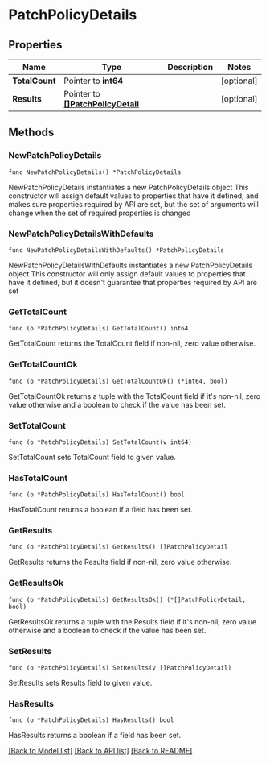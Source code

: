 # PatchPolicyDetails

## Properties

Name | Type | Description | Notes
------------ | ------------- | ------------- | -------------
**TotalCount** | Pointer to **int64** |  | [optional] 
**Results** | Pointer to [**[]PatchPolicyDetail**](PatchPolicyDetail.md) |  | [optional] 

## Methods

### NewPatchPolicyDetails

`func NewPatchPolicyDetails() *PatchPolicyDetails`

NewPatchPolicyDetails instantiates a new PatchPolicyDetails object
This constructor will assign default values to properties that have it defined,
and makes sure properties required by API are set, but the set of arguments
will change when the set of required properties is changed

### NewPatchPolicyDetailsWithDefaults

`func NewPatchPolicyDetailsWithDefaults() *PatchPolicyDetails`

NewPatchPolicyDetailsWithDefaults instantiates a new PatchPolicyDetails object
This constructor will only assign default values to properties that have it defined,
but it doesn't guarantee that properties required by API are set

### GetTotalCount

`func (o *PatchPolicyDetails) GetTotalCount() int64`

GetTotalCount returns the TotalCount field if non-nil, zero value otherwise.

### GetTotalCountOk

`func (o *PatchPolicyDetails) GetTotalCountOk() (*int64, bool)`

GetTotalCountOk returns a tuple with the TotalCount field if it's non-nil, zero value otherwise
and a boolean to check if the value has been set.

### SetTotalCount

`func (o *PatchPolicyDetails) SetTotalCount(v int64)`

SetTotalCount sets TotalCount field to given value.

### HasTotalCount

`func (o *PatchPolicyDetails) HasTotalCount() bool`

HasTotalCount returns a boolean if a field has been set.

### GetResults

`func (o *PatchPolicyDetails) GetResults() []PatchPolicyDetail`

GetResults returns the Results field if non-nil, zero value otherwise.

### GetResultsOk

`func (o *PatchPolicyDetails) GetResultsOk() (*[]PatchPolicyDetail, bool)`

GetResultsOk returns a tuple with the Results field if it's non-nil, zero value otherwise
and a boolean to check if the value has been set.

### SetResults

`func (o *PatchPolicyDetails) SetResults(v []PatchPolicyDetail)`

SetResults sets Results field to given value.

### HasResults

`func (o *PatchPolicyDetails) HasResults() bool`

HasResults returns a boolean if a field has been set.


[[Back to Model list]](../README.md#documentation-for-models) [[Back to API list]](../README.md#documentation-for-api-endpoints) [[Back to README]](../README.md)


